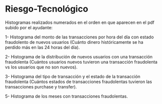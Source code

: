 # Riesgo-Tecnológico

Histogramas realizados numerados en el orden en que aparecen en el pdf subido por el ayudante:
 
 1- Histograma del monto de las transacciones por hora del día con estado fraudolento de nuevos usuarios (Cuánto dinero históricamente se ha perdido más en las 24 horas del día).

 2- Histograma de la distribución de nuevos usuarios con una transacción fraudolenta (Cuántos usuarios nuevos tuvieron una transacción fraudolenta vs los usuarios que no son nuevos).

 3- Histograma del tipo de transacción y el estado de la transacción fraudolenta (Cuántos estados de transacciones fraudolentas tuvieron las transacciones purchase y transfer).
 
 5- Histograma de los meses con transacciones fraudolentas.
